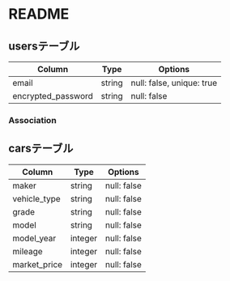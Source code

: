 # README

## usersテーブル

| Column             | Type           |Options                    |
|--------------------|----------------|---------------------------|
| email              | string         | null: false, unique: true |
| encrypted_password | string         | null: false               |

### Association

## carsテーブル

| Column             | Type           |Options                    |
|--------------------|----------------|---------------------------|
| maker              | string         | null: false               |
| vehicle_type       | string         | null: false               |
| grade              | string         | null: false               |
| model              | string         | null: false               |
| model_year         | integer        | null: false               |
| mileage            | integer        | null: false               |
| market_price       | integer         | null: false               |

